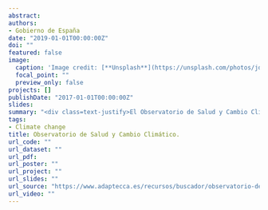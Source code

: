 ```yaml
---
abstract: 
authors:
- Gobierno de España
date: "2019-01-01T00:00:00Z"
doi: ""
featured: false
image:
  caption: 'Image credit: [**Unsplash**](https://unsplash.com/photos/jdD8gXaTZsc)'
  focal_point: ""
  preview_only: false
projects: []
publishDate: "2017-01-01T00:00:00Z"
slides: 
summary: "<div class=text-justify>El Observatorio de Salud y Cambio Climático es el instrumento de análisis, diagnóstico, evaluación y seguimiento de los efectos del cambio climático en la salud pública y en el Sistema Nacional de Salud. El Plan Nacional de Adaptación al Cambio Climático (PNACC), gestionado desde la Oficina Española de Cambio Climático, contempla la salud como uno de los sectores estratégicos, y apuesta por medidas, actividades y líneas de trabajo para evaluar los impactos, la vulnerabilidad y la adaptación en la salud. Este Plan incluye el desarrollo de planes de actuación en salud pública basados en sistemas de alerta temprana que permitan la identificación de situaciones de riesgo antes de que éstas se produzcan, el refuerzo de los programas de vigilancia y control en enfermedades de transmisión vectorial y la potenciación de actividades de evaluación del efecto del cambio climático en la salud, teniendo en cuenta las proyecciones de la estructura demográfica en nuestro país y la influencia de otros sectores, en los distintos escenarios de cambio climático. De este modo, el Observatorio de Salud y Cambio Climático tiene la vocación de integrarse en el entramado multisectorial que fundamenta la política de todo el Gobierno, permitiendo evaluar las consecuencias para la salud según los distintos escenarios de cambio climático en España y sirviendo de apoyo a las políticas coordinadas de mitigación y adaptación, realizando evaluaciones y desarrollando indicadores que muestren los beneficios en la salud de dichas políticas, de manera que se reduzca la vulnerabilidad de la población española frente al cambio climático.</div>"
tags:
- Climate change
title: Observatorio de Salud y Cambio Climático.
url_code: ""
url_dataset: ""
url_pdf: 
url_poster: ""
url_project: ""
url_slides: ""
url_source: "https://www.adaptecca.es/recursos/buscador/observatorio-de-salud-y-cambio-climatico"
url_video: ""
---
```



